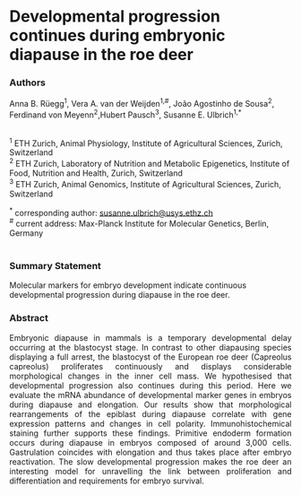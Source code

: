 # Developmental progression continues during embryonic diapause in the roe deer

### Authors
Anna B. Rüegg<sup>1</sup>, Vera A. van der Weijden<sup>1,#</sup>, João Agostinho de Sousa<sup>2</sup>, Ferdinand von Meyenn<sup>2</sup>,Hubert Pausch<sup>3</sup>, Susanne E. Ulbrich<sup>1,*</sup><br><br>

<sup>1</sup> ETH Zurich, Animal Physiology, Institute of Agricultural Sciences, Zurich, Switzerland\
<sup>2</sup> ETH Zurich, Laboratory of Nutrition and Metabolic Epigenetics, Institute of Food, Nutrition and Health, Zurich, Switzerland\
<sup>3</sup> ETH Zurich, Animal Genomics, Institute of Agricultural Sciences, Zurich, Switzerland

<sup>*</sup> corresponding author: susanne.ulbrich@usys.ethz.ch\
<sup>\#</sup> current address: Max-Planck Institute for Molecular Genetics, Berlin, Germany<br><br>

### Summary Statement
Molecular markers for embryo development indicate continuous developmental progression during diapause in the roe deer.


### Abstract
<div style="text-align: justify">
Embryonic diapause in mammals is a temporary developmental delay occurring at the blastocyst stage. In contrast to other diapausing species displaying a full arrest, the blastocyst of the European roe deer (Capreolus capreolus) proliferates continuously and displays considerable morphological changes in the inner cell mass. We hypothesised that developmental progression also continues during this period. Here we evaluate the mRNA abundance of developmental marker genes in embryos during diapause and elongation. Our results show that morphological rearrangements of the epiblast during diapause correlate with gene expression patterns and changes in cell polarity. Immunohistochemical staining further supports these findings. Primitive endoderm formation occurs during diapause in embryos composed of around 3,000 cells. Gastrulation coincides with elongation and thus takes place after embryo reactivation. The slow developmental progression makes the roe deer an interesting model for unravelling the link between proliferation and differentiation and requirements for embryo survival.
</div>